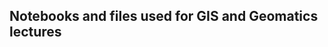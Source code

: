 Notebooks and files used for GIS and Geomatics lectures
-------------------------------------------------------


